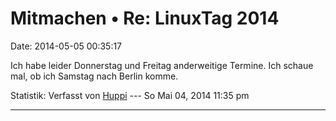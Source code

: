 Mitmachen • Re: LinuxTag 2014
=============================

Date: 2014-05-05 00:35:17

Ich habe leider Donnerstag und Freitag anderweitige Termine. Ich schaue
mal, ob ich Samstag nach Berlin komme.

Statistik: Verfasst von
[Huppi](http://forum.yacy-websuche.de/memberlist.php?mode=viewprofile&u=86)
--- So Mai 04, 2014 11:35 pm

------------------------------------------------------------------------
